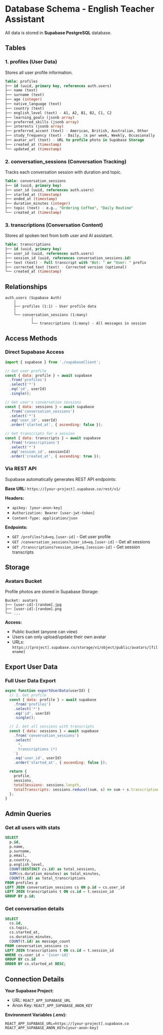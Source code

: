 # Database Schema - English Teacher Assistant

All data is stored in **Supabase PostgreSQL** database.

## Tables

### 1. **profiles** (User Data)
Stores all user profile information.

```sql
Table: profiles
├── id (uuid, primary key, references auth.users)
├── name (text)
├── surname (text)
├── age (integer)
├── native_language (text)
├── country (text)
├── english_level (text) - A1, A2, B1, B2, C1, C2
├── learning_goals (jsonb array)
├── preferred_skills (jsonb array)
├── interests (jsonb array)
├── preferred_accent (text) - American, British, Australian, Other
├── study_frequency (text) - Daily, 3x per week, Weekly, Occasionally
├── avatar_url (text) - URL to profile photo in Supabase Storage
├── created_at (timestamp)
└── updated_at (timestamp)
```

### 2. **conversation_sessions** (Conversation Tracking)
Tracks each conversation session with duration and topic.

```sql
Table: conversation_sessions
├── id (uuid, primary key)
├── user_id (uuid, references auth.users)
├── started_at (timestamp)
├── ended_at (timestamp)
├── duration_minutes (integer)
├── topic (text) - e.g., "Ordering Coffee", "Daily Routine"
└── created_at (timestamp)
```

### 3. **transcriptions** (Conversation Content)
Stores all spoken text from both user and AI assistant.

```sql
Table: transcriptions
├── id (uuid, primary key)
├── user_id (uuid, references auth.users)
├── session_id (uuid, references conversation_sessions.id)
├── text (text) - Full transcript with "Bot: " or "User: " prefix
├── corrected_text (text) - Corrected version (optional)
└── created_at (timestamp)
```

## Relationships

```
auth.users (Supabase Auth)
    │
    ├── profiles (1:1) - User profile data
    │
    └── conversation_sessions (1:many)
            │
            └── transcriptions (1:many) - All messages in session
```

## Access Methods

### Direct Supabase Access
```javascript
import { supabase } from './supabaseClient';

// Get user profile
const { data: profile } = await supabase
  .from('profiles')
  .select('*')
  .eq('id', userId)
  .single();

// Get user's conversation sessions
const { data: sessions } = await supabase
  .from('conversation_sessions')
  .select('*')
  .eq('user_id', userId)
  .order('started_at', { ascending: false });

// Get transcripts for a session
const { data: transcripts } = await supabase
  .from('transcriptions')
  .select('*')
  .eq('session_id', sessionId)
  .order('created_at', { ascending: true });
```

### Via REST API
Supabase automatically generates REST API endpoints:

**Base URL:** `https://[your-project].supabase.co/rest/v1/`

**Headers:**
- `apikey: [your-anon-key]`
- `Authorization: Bearer [user-jwt-token]`
- `Content-Type: application/json`

**Endpoints:**
- `GET /profiles?id=eq.[user-id]` - Get user profile
- `GET /conversation_sessions?user_id=eq.[user-id]` - Get all sessions
- `GET /transcriptions?session_id=eq.[session-id]` - Get session transcripts

## Storage

### Avatars Bucket
Profile photos are stored in Supabase Storage:

```
Bucket: avatars
├── [user-id]-[random].jpg
├── [user-id]-[random].png
└── ...
```

**Access:**
- Public bucket (anyone can view)
- Users can only upload/update their own avatar
- URLs: `https://[project].supabase.co/storage/v1/object/public/avatars/[filename]`

## Export User Data

### Full User Data Export
```javascript
async function exportUserData(userId) {
  // 1. Get profile
  const { data: profile } = await supabase
    .from('profiles')
    .select('*')
    .eq('id', userId)
    .single();

  // 2. Get all sessions with transcripts
  const { data: sessions } = await supabase
    .from('conversation_sessions')
    .select(`
      *,
      transcriptions (*)
    `)
    .eq('user_id', userId)
    .order('started_at', { ascending: false });

  return {
    profile,
    sessions,
    totalSessions: sessions.length,
    totalTranscripts: sessions.reduce((sum, s) => sum + s.transcriptions.length, 0)
  };
}
```

## Admin Queries

### Get all users with stats
```sql
SELECT
  p.id,
  p.name,
  p.surname,
  p.email,
  p.country,
  p.english_level,
  COUNT(DISTINCT cs.id) as total_sessions,
  SUM(cs.duration_minutes) as total_minutes,
  COUNT(t.id) as total_transcriptions
FROM profiles p
LEFT JOIN conversation_sessions cs ON p.id = cs.user_id
LEFT JOIN transcriptions t ON cs.id = t.session_id
GROUP BY p.id;
```

### Get conversation details
```sql
SELECT
  cs.id,
  cs.topic,
  cs.started_at,
  cs.duration_minutes,
  COUNT(t.id) as message_count
FROM conversation_sessions cs
LEFT JOIN transcriptions t ON cs.id = t.session_id
WHERE cs.user_id = '[user-id]'
GROUP BY cs.id
ORDER BY cs.started_at DESC;
```

## Connection Details

**Your Supabase Project:**
- URL: `REACT_APP_SUPABASE_URL`
- Anon Key: `REACT_APP_SUPABASE_ANON_KEY`

**Environment Variables (.env):**
```
REACT_APP_SUPABASE_URL=https://[your-project].supabase.co
REACT_APP_SUPABASE_ANON_KEY=[your-anon-key]
```
